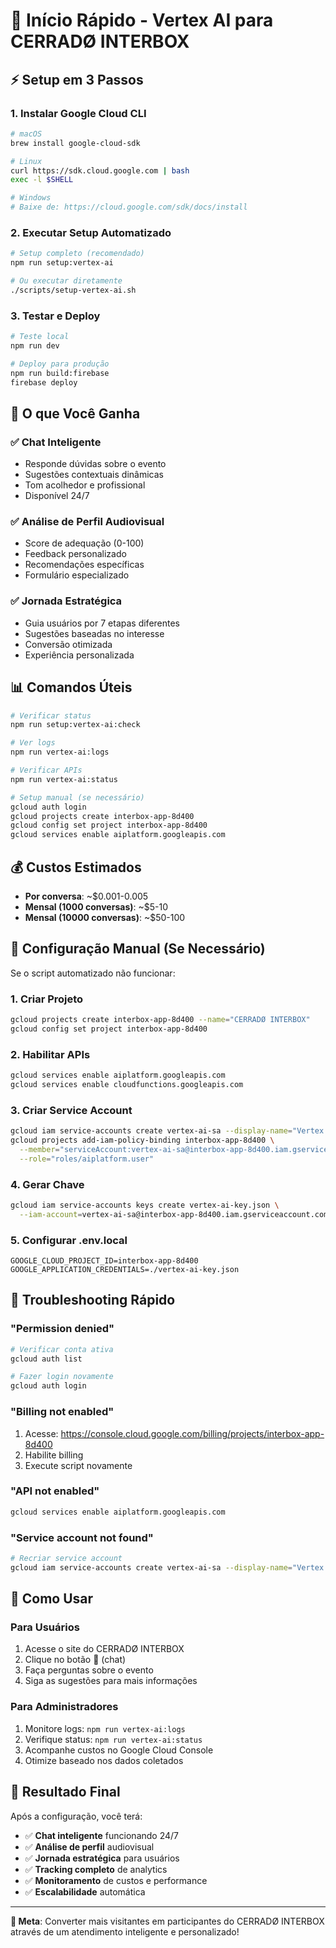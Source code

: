 # 🚀 Início Rápido - Vertex AI para CERRADØ INTERBOX

## ⚡ Setup em 3 Passos

### 1. **Instalar Google Cloud CLI**
```bash
# macOS
brew install google-cloud-sdk

# Linux
curl https://sdk.cloud.google.com | bash
exec -l $SHELL

# Windows
# Baixe de: https://cloud.google.com/sdk/docs/install
```

### 2. **Executar Setup Automatizado**
```bash
# Setup completo (recomendado)
npm run setup:vertex-ai

# Ou executar diretamente
./scripts/setup-vertex-ai.sh
```

### 3. **Testar e Deploy**
```bash
# Teste local
npm run dev

# Deploy para produção
npm run build:firebase
firebase deploy
```

## 🎯 O que Você Ganha

### ✅ **Chat Inteligente**
- Responde dúvidas sobre o evento
- Sugestões contextuais dinâmicas
- Tom acolhedor e profissional
- Disponível 24/7

### ✅ **Análise de Perfil Audiovisual**
- Score de adequação (0-100)
- Feedback personalizado
- Recomendações específicas
- Formulário especializado

### ✅ **Jornada Estratégica**
- Guia usuários por 7 etapas diferentes
- Sugestões baseadas no interesse
- Conversão otimizada
- Experiência personalizada

## 📊 Comandos Úteis

```bash
# Verificar status
npm run setup:vertex-ai:check

# Ver logs
npm run vertex-ai:logs

# Verificar APIs
npm run vertex-ai:status

# Setup manual (se necessário)
gcloud auth login
gcloud projects create interbox-app-8d400
gcloud config set project interbox-app-8d400
gcloud services enable aiplatform.googleapis.com
```

## 💰 Custos Estimados

- **Por conversa**: ~$0.001-0.005
- **Mensal (1000 conversas)**: ~$5-10
- **Mensal (10000 conversas)**: ~$50-100

## 🔧 Configuração Manual (Se Necessário)

Se o script automatizado não funcionar:

### 1. **Criar Projeto**
```bash
gcloud projects create interbox-app-8d400 --name="CERRADØ INTERBOX"
gcloud config set project interbox-app-8d400
```

### 2. **Habilitar APIs**
```bash
gcloud services enable aiplatform.googleapis.com
gcloud services enable cloudfunctions.googleapis.com
```

### 3. **Criar Service Account**
```bash
gcloud iam service-accounts create vertex-ai-sa --display-name="Vertex AI Service Account"
gcloud projects add-iam-policy-binding interbox-app-8d400 \
  --member="serviceAccount:vertex-ai-sa@interbox-app-8d400.iam.gserviceaccount.com" \
  --role="roles/aiplatform.user"
```

### 4. **Gerar Chave**
```bash
gcloud iam service-accounts keys create vertex-ai-key.json \
  --iam-account=vertex-ai-sa@interbox-app-8d400.iam.gserviceaccount.com
```

### 5. **Configurar .env.local**
```env
GOOGLE_CLOUD_PROJECT_ID=interbox-app-8d400
GOOGLE_APPLICATION_CREDENTIALS=./vertex-ai-key.json
```

## 🚨 Troubleshooting Rápido

### **"Permission denied"**
```bash
# Verificar conta ativa
gcloud auth list

# Fazer login novamente
gcloud auth login
```

### **"Billing not enabled"**
1. Acesse: https://console.cloud.google.com/billing/projects/interbox-app-8d400
2. Habilite billing
3. Execute script novamente

### **"API not enabled"**
```bash
gcloud services enable aiplatform.googleapis.com
```

### **"Service account not found"**
```bash
# Recriar service account
gcloud iam service-accounts create vertex-ai-sa --display-name="Vertex AI Service Account"
```

## 📱 Como Usar

### **Para Usuários**
1. Acesse o site do CERRADØ INTERBOX
2. Clique no botão 🤖 (chat)
3. Faça perguntas sobre o evento
4. Siga as sugestões para mais informações

### **Para Administradores**
1. Monitore logs: `npm run vertex-ai:logs`
2. Verifique status: `npm run vertex-ai:status`
3. Acompanhe custos no Google Cloud Console
4. Otimize baseado nos dados coletados

## 🎉 Resultado Final

Após a configuração, você terá:

- ✅ **Chat inteligente** funcionando 24/7
- ✅ **Análise de perfil** audiovisual
- ✅ **Jornada estratégica** para usuários
- ✅ **Tracking completo** de analytics
- ✅ **Monitoramento** de custos e performance
- ✅ **Escalabilidade** automática

---

**🎯 Meta**: Converter mais visitantes em participantes do CERRADØ INTERBOX através de um atendimento inteligente e personalizado! 